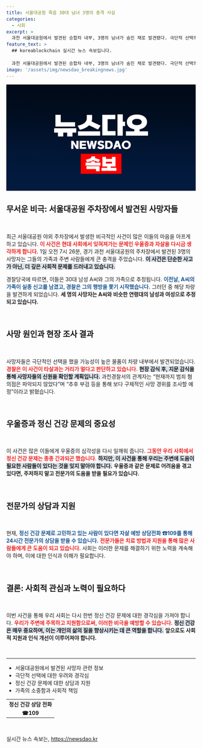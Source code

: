 ```yaml
---
title: 서울대공원 죽음 30대 남녀 3명의 충격 사실
categories:
  - 사회
excerpt: >
  과천 서울대공원에서 발견된 승합차 내부, 3명의 남녀가 숨진 채로 발견됐다. 극단적 선택의 흔적이 포착된 가운데, 경찰은 사망 원인과 신원 확인을 위한 조사를 진행 중이다. 클릭하여 더 알아보세요!
feature_text: >
  ## koreablockchain 실시간 뉴스 속보입니다.

  과천 서울대공원에서 발견된 승합차 내부, 3명의 남녀가 숨진 채로 발견됐다. 극단적 선택의 흔적이 포착된 가운데, 경찰은 사망 원인과 신원 확인을 위한 조사를 진행 중이다. 클릭하여 더 알아보세요!
image: '/assets/img/newsdao_breakingnews.jpg'
---
```


<p><img src="/assets/img/newsdao_breakingnews.jpg" alt="koreablockchain 속보" /></p>

<h2 data-ke-size="size26">무서운 비극: 서울대공원 주차장에서 발견된 사망자들</h2>

<p data-ke-size="size16">&nbsp;</p>

<p>최근 서울대공원 야외 주차장에서 발생한 비극적인 사건이 많은 이들의 마음을 아프게 하고 있습니다. <b><span style="color: #ee2323;">이 사건은 현대 사회에서 잊혀져가는 문제인 우울증과 자살을 다시금 생각하게 합니다.</span></b> 1일 오전 7시 26분, 경기 과천 서울대공원의 주차장에서 발견된 3명의 사망자는 그들의 가족과 주변 사람들에게 큰 충격을 주었습니다. <b><span style="background-color: #21538527;">이 사건은 단순한 사고가 아닌, 더 깊은 사회적 문제를 드러내고 있습니다.</span></b></p>

<p>경찰당국에 따르면, 이들은 30대 남성 A씨와 그의 가족으로 추정됩니다. <b><span style="color: #1a5490;">이전날, A씨의 가족이 실종 신고를 남겼고, 경찰은 그의 행방을 쫓기 시작했습니다.</span></b> 그러던 중 해당 차량을 발견하게 되었습니다. <b>세 명의 사망자는 A씨와 비슷한 연령대의 남성과 여성으로 추정되고 있습니다.</b></p>

<p data-ke-size="size16">&nbsp;</p>

<h2 data-ke-size="size26">사망 원인과 현장 조사 결과</h2>

<p data-ke-size="size16">&nbsp;</p>

<p>사망자들은 극단적인 선택을 했을 가능성이 높은 물품이 차량 내부에서 발견되었습니다. <b><span style="color: #ee2323;">경찰은 이 사건이 타살과는 거리가 멀다고 판단하고 있습니다.</span></b> <b><span style="background-color: #21538527;">현장 감식 후, 지문 감식을 통해 사망자들의 신원을 확인할 계획입니다.</span></b> 과천경찰서의 관계자는 “현재까지 범죄 혐의점은 파악되지 않았다”며 “추후 부검 등을 통해 보다 구체적인 사망 경위를 조사할 예정”이라고 밝혔습니다. </p>

<p data-ke-size="size16">&nbsp;</p>

<h2 data-ke-size="size26">우울증과 정신 건강 문제의 중요성</h2>

<p data-ke-size="size16">&nbsp;</p>

<p>이 사건은 많은 이들에게 우울증의 심각성을 다시 일깨워 줍니다. <b><span style="color: #ee2323;">그동안 우리 사회에서 정신 건강 문제는 종종 간과되곤 했습니다.</span></b> <b><span style="background-color: #21538527;">하지만, 이 사건을 통해 우리는 주변에 도움이 필요한 사람들이 있다는 것을 잊지 말아야 합니다.</span></b>  <b>우울증과 같은 문제로 어려움을 겪고 있다면, 주저하지 말고 전문가의 도움을 받을 필요가 있습니다.</b></p>

<p data-ke-size="size16">&nbsp;</p>

<h2 data-ke-size="size26">전문가의 상담과 지원</h2>

<p data-ke-size="size16">&nbsp;</p>

<p>현재, <b><span style="color: #1a5490;">정신 건강 문제로 고민하고 있는 사람이 있다면 자살 예방 상담전화 ☎109를 통해 24시간 전문가의 상담을 받을 수 있습니다.</span></b> <b><span style="color: #ee2323;">전문가들은 치료 방법과 지원을 통해 많은 사람들에게 큰 도움이 되고 있습니다.</span></b> 사회는 이러한 문제를 해결하기 위한 노력을 계속해야 하며, 이에 대한 인식과 이해가 필요합니다.</p>

<p data-ke-size="size16">&nbsp;</p>

<h2 data-ke-size="size26">결론: 사회적 관심과 노력이 필요하다</h2>

<p data-ke-size="size16">&nbsp;</p>

<p>이번 사건을 통해 우리 사회는 다시 한번 정신 건강 문제에 대한 경각심을 가져야 합니다. <b><span style="color: #ee2323;">우리가 주변에 주목하고 지원함으로써, 이러한 비극을 예방할 수 있습니다.</span></b> <b><span style="background-color: #21538527;">정신 건강은 매우 중요하며, 이는 개인의 삶의 질을 향상시키는 데 큰 역할을 합니다.</span></b>  <b>앞으로도 사회적 지원과 인식 개선이 이루어져야 합니다.</b></p>

<p data-ke-size="size16">&nbsp;</p>

<hr>

<ul>
    <li>서울대공원에서 발견된 사망자 관련 정보</li>
    <li>극단적 선택에 대한 우려와 경각심</li>
    <li>정신 건강 문제에 대한 상담과 지원</li>
    <li>가족의 소중함과 사회적 책임</li>
</ul>

<table>
    <tr>
        <td style="text-align: center; height: 17px;"><b>정신 건강 상담 전화</b></td>
    </tr>
    <tr>
        <td style="text-align: center; height: 17px;"><b>☎109</b></td>
    </tr>
</table>

<p data-ke-size="size16">&nbsp;</p>
실시간 뉴스 속보는, <a href="https://newsdao.kr" rel="dofollow">https://newsdao.kr</a>


